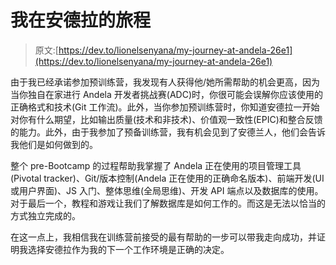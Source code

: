 # 我在安德拉的旅程

> 原文:[https://dev.to/lionelsenyana/my-journey-at-andela-26e1](https://dev.to/lionelsenyana/my-journey-at-andela-26e1)

由于我已经承诺参加预训练营，我发现有人获得他/她所需帮助的机会更高，因为当你独自在家进行 Andela 开发者挑战赛(ADC)时，你很可能会误解你应该使用的正确格式和技术(Git 工作流)。此外，当你参加预训练营时，你知道安德拉一开始对你有什么期望，比如输出质量(技术和非技术)、价值观一致性(EPIC)和整合反馈的能力。此外，由于我参加了预备训练营，我有机会见到了安德兰人，他们会告诉我他们是如何做到的。

整个 pre-Bootcamp 的过程帮助我掌握了 Andela 正在使用的项目管理工具(Pivotal tracker)、Git/版本控制(Andela 正在使用的正确命名版本)、前端开发(UI 或用户界面)、JS 入门、整体思维(全局思维)、开发 API 端点以及数据库的使用。对于最后一个，教程和游戏让我们了解数据库是如何工作的。而这是无法以恰当的方式独立完成的。

在这一点上，我相信我在训练营前接受的最有帮助的一步可以带我走向成功，并证明我选择安德拉作为我的下一个工作环境是正确的决定。